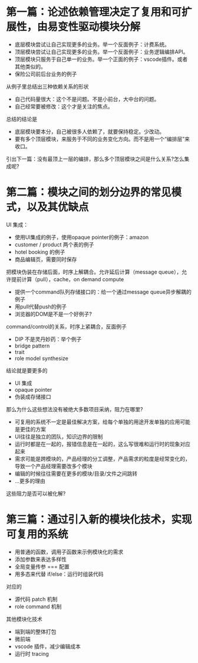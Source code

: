 # 第一篇：论述依赖管理决定了复用和可扩展性，由易变性驱动模块分解

* 底层模块尝试让自己实现更多的业务。举一个反面例子：计费系统。
* 顶层模块尝试让自己实现更多的业务。举一个反面例子：业务逻辑编排API。
* 顶层模块只服务于自己单一的业务。举一个正面的例子：vscode插件。或者其他类似的。
* 保险公司前后台业务的例子

从例子里总结出三种依赖关系的形状

* 自己代码量很大：这个不是问题。不是小前台，大中台的问题。
* 自己经常要被修改：这个才是关注的焦点。

总结的结论是

* 底层模块要本分，自己被很多人依赖了，就要保持稳定。少改动。
* 要有多个顶层模块，来服务于不同的业务变化方向。而不是用一个“编排层”来收口。

引出下一篇：没有最顶上一层的编排，那么多个顶层模块之间是什么关系?怎么集成呢? 

# 第二篇：模块之间的划分边界的常见模式，以及其优缺点

UI 集成：

* 使用UI集成的例子，使用opaque pointer的例子：amazon
* customer / product 两个表的例子
* hotel booking 的例子
* 商品编辑页，需要同时保存

把模块伪装在存储后面，时序上解耦合。允许延后计算（message queue），允许提前计算（pull），cache，on demand compute

* 提供一个command队列存储接口的：给一个通过message queue异步解耦的例子
* 用pull代替push的例子
* 浏览器的DOM是不是一个好例子?

command/control的关系，时序上紧耦合，反面例子

* DIP 不是灵丹妙药：举个例子
* bridge pattern
* trait
* role model synthesize

结论就是要更多的

* UI 集成
* opaque pointer
* 伪装成存储接口

那么为什么这些想法没有被绝大多数项目采纳，阻力在哪里?

* 可复用的系统不一定是最佳解决方案，给每个单独的用途开发单独的应用可能是更佳的方案
* UI往往是独立的团队，知识边界的限制
* 运行时都是在一起的，报错信息是在一起的，这么写很难和运行时的现象对应起来
* 需求可能是跨模块的，产品经理的分工调整，产品需求的粒度是经常变化的，导致一个产品经理需要改多个模块
* 编辑的时候往往需要在更多的模块/目录/文件之间跳转
* ...更多的理由

这些阻力是否可以被化解?

# 第三篇：通过引入新的模块化技术，实现可复用的系统

* 用普通的函数，调用子函数来示例模块化的需求
* 添加参数来表达多样性
* 全局变量传参 === 配置
* 用多态来代替 if/else：运行时组装代码

对应的

* 源代码 patch 机制
* role command 机制

其他模块化技术

* 端到端的整体打包
* 微前端
* vscode 插件，减少编辑成本
* 运行时 tracing


